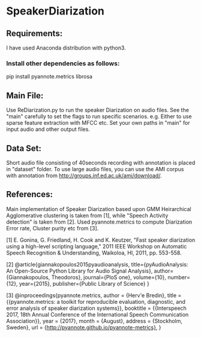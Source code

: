 # SpeakerDiarization
## Requirements:
I have used Anaconda distribution with python3. 
### Install other dependencies as follows:
pip install pyannote.metrics librosa
## Main File:
Use ReDiarization.py to run the speaker Diarization on audio files.
See the "main" carefully to set the flags to run specific scenarios.
e.g. Either to use sparse feature extraction with MFCC etc.
Set your own paths in "main" for input audio and other output files. 
## Data Set:
Short audio file consisting of 40seconds recording with annotation is placed in "dataset" folder. To use large audio files, you can use the AMI corpus with annotation from http://groups.inf.ed.ac.uk/ami/download/.
## References:
Main implementation of Speaker Diarization based upon GMM Heirarchical Agglomerative clustering is taken from [1], while "Speech Activity detection" is taken from [2]. Used pyannote.metrics to compute Diarization Error rate, Cluster purity etc from [3].

[1] E. Gonina, G. Friedland, H. Cook and K. Keutzer, "Fast speaker diarization using a high-level scripting language," 2011 IEEE Workshop on Automatic Speech Recognition & Understanding, Waikoloa, HI, 2011, pp. 553-558.

[2] @article{giannakopoulos2015pyaudioanalysis,
  title={pyAudioAnalysis: An Open-Source Python Library for Audio Signal Analysis},
  author={Giannakopoulos, Theodoros},
  journal={PloS one},
  volume={10},
  number={12},
  year={2015},
  publisher={Public Library of Science}
}

[3] @inproceedings{pyannote.metrics,
  author = {Herv\'e Bredin},
  title = {{pyannote.metrics: a toolkit for reproducible evaluation, diagnostic, and error analysis of speaker diarization systems}},
  booktitle = {{Interspeech 2017, 18th Annual Conference of the International Speech Communication Association}},
  year = {2017},
  month = {August},
  address = {Stockholm, Sweden},
  url = {http://pyannote.github.io/pyannote-metrics},
}
